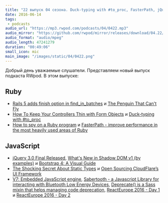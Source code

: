 ```yaml
---
title: "22 выпуск 04 сезона. Duck-typing with #to_proc, FasterPath, jQuery 3.0, Shadow DOM v1, Bootstrap 4, Sabertooth и прочее"
date: 2016-06-14
tags:
 - podcasts
audio_url: "https://mp3.rwpod.com/podcasts/04/0422.mp3"
audio_mirror: "https://github.com/rwpod/mirror/releases/download/04.22/0422.mp3"
audio_format: "audio/mpeg"
audio_length: 47241279
duration: "00:49:06"
small_icon: mic
main_image: "/images/static/04/0422.png"
---
```


Добрый день уважаемые слушатели. Представляем новый выпуск подкаста RWpod. В этом выпуске:

## Ruby

 - [Rails 5 adds finish option in find_in_batches](http://blog.bigbinary.com/2016/06/06/rails-5-provides-finish-option-for-find-in-batches.html) и [The Penguin That Can't Fly](https://lucaguidi.com/2016/06/07/the-penguin-that-cannot-fly.html)
 - [How To Keep Your Controllers Thin with Form Objects](http://ducktypelabs.com/how-to-keep-your-controllers-thin-with-form-objects/) и [Duck-typing with #to_proc](http://jbodah.github.io/blog/2016/06/09/ducktyping-toproc/)
 - [How to spy on a Ruby program](http://jvns.ca/blog/2016/06/12/a-weird-system-call-process-vm-readv/) и [FasterPath - improve performance in the most heavily used areas of Ruby](https://github.com/danielpclark/faster_path)


## JavaScript

 - [jQuery 3.0 Final Released](http://blog.jquery.com/2016/06/09/jquery-3-0-final-released/), [What's New in Shadow DOM v1 (by examples)](http://hayato.io/2016/shadowdomv1/) и [Bootstrap 4: A Visual Guide](https://medium.com/wdstack/bootstrap-4-whats-new-visual-guide-c84dd81d8387)
 - [The Shocking Secret About Static Types](https://medium.com/javascript-scene/the-shocking-secret-about-static-types-514d39bf30a3) и [Open Sourcing CloudFlare’s UI Framework](https://blog.cloudflare.com/cf-ui/)
 - [V7: Embedded JavaScript engine](https://github.com/cesanta/v7), [Sabertooth - a Javascript Library for interacting with Bluetooth Low Energy Devices](https://sabertooth-io.github.io/), [Deprecate() is a Sass mixin that helps managing code deprecation](https://salesforce-ux.github.io/sass-deprecate/), [ReactEurope 2016 - Day 1](https://www.youtube.com/playlist?list=PLCC436JpVnK09bZeayg-KeLuHfHgc-tDa) и [ReactEurope 2016 - Day 2](https://www.youtube.com/playlist?list=PLCC436JpVnK0LTDKW3O_BGTZnrZ8dBAof)


<!--more-->

